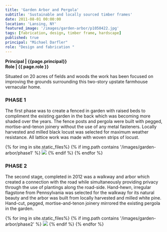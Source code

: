 ```yaml
---
title: 'Garden Arbor and Pergola'
subtitle: 'Sustainable and locally sourced timber frames'
date: 2011-08-01 00:00:00
location: 'Lansing, NY'
featured_image: '/images/garden-arbor/p1050422.jpg'
tags: [fabrication, design, timber frame, hardscape]
published: true
principal: "Michael Darfler"
role: "Design and fabrication "
---
```

<strong> Principal | {{page.principal}} <br>
Role | {{ page.role }} </strong>

Situated on 20 acres of fields and woods the work has been focused on improving the grounds surrounding this two-story upstate farmhouse vernacular home.

### PHASE 1
The first phase was to create a fenced in garden with raised beds to compliment the existing garden in the back which was becoming more shaded over the years. The fence posts and pergola were built with pegged, mortise-and-tenon joinery without the use of any metal fasteners. Locally harvested and milled black locust was selected for maximum weather resistance. All lattice work was made with woven strips of locust.

<div class="gallery" data-columns="3">
{% for img in site.static_files%}
  {% if img.path contains '/images/garden-arbor/phase1' %}
    <img src="{{ img.path }}"/>
  {% endif %}
{% endfor %}
</div>


### PHASE 2
The second stage, completed in 2012 was a walkway and arbor which created a connection with the road while simultaneously providing privacy through the use of plantings along the road-side. Hand-hewn, irregular flagstone from Pennsylvania was selected for the walkway for its natural beauty and the arbor was built from locally harvested and milled white pine. Hand-cut, pegged, mortise-and-tenon joinery mirrored the existing pergola in the garden.

<div class="gallery" data-columns="3">
{% for img in site.static_files%}
  {% if img.path contains '/images/garden-arbor/phase2' %}
    <img src="{{ img.path }}"/>
  {% endif %}
{% endfor %}
</div>

